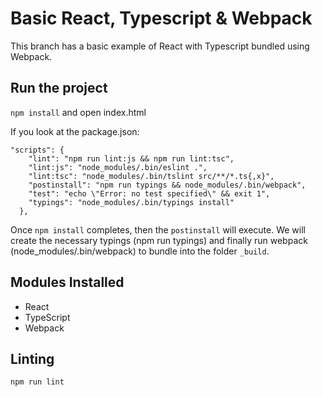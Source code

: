 # Basic React, Typescript & Webpack


This branch has a basic example of React with Typescript bundled using Webpack.

## Run the project

`npm install` and open index.html

If you look at the package.json:

```
"scripts": {
    "lint": "npm run lint:js && npm run lint:tsc",
    "lint:js": "node_modules/.bin/eslint .",
    "lint:tsc": "node_modules/.bin/tslint src/**/*.ts{,x}",
    "postinstall": "npm run typings && node_modules/.bin/webpack",
    "test": "echo \"Error: no test specified\" && exit 1",
    "typings": "node_modules/.bin/typings install"
  },
```

Once `npm install` completes, then the `postinstall` will execute. We will create the necessary typings (npm run typings) and finally run webpack (node_modules/.bin/webpack) to bundle into the folder `_build`.

## Modules Installed

- React
- TypeScript
- Webpack

## Linting

`npm run lint`


